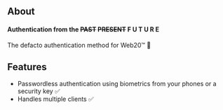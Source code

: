 ## About

#### Authentication from the ~~PAST~~ ~~PRESENT~~ F U T U R E

The defacto authentication method for Web20™ 🤯

## Features

-   Passwordless authentication using biometrics from your phones or a security key ✅
-   Handles multiple clients ✅
